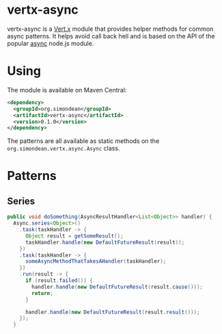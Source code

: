 # vertx-async

vertx-async is a [Vert.x](http://vertx.io/) module that provides helper methods for common async patterns.
It helps avoid call back hell and is based on the API of the popular [async](https://www.npmjs.com/package/async)
node.js module.

# Using

The module is available on Maven Central:

``` xml
<dependency>
  <groupId>org.simondean</groupId>
  <artifactId>vertx-async</artifactId>
  <version>0.1.0</version>
</dependency>
```

The patterns are all available as static methods on the `org.simondean.vertx.async.Async` class.

# Patterns

## Series

``` java
public void doSomething(AsyncResultHandler<List<Object>> handler) {
  Async.series<Object>()
    .task(taskHandler -> {
      Object result = getSomeResult();
      taskHandler.handle(new DefaultFutureResult(result));
    })
    .task(taskHandler -> {
      someAsyncMethodThatTakesAHandler(taskHandler);
    })
    .run(result -> {
      if (result.failed()) {
        handler.handle(new DefaultFutureResult(result.cause()));
        return;
      }

      handler.handle(new DefaultFutureResult(result.result()));
    });
  }
```
